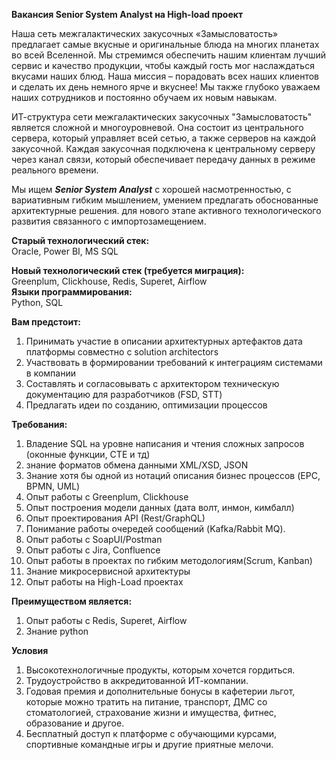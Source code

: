 **Вакансия Senior System Analyst на High-load проект**

Наша сеть межгалактических закусочных «Замысловатость» предлагает самые вкусные и оригинальные блюда на многих планетах во всей Вселенной. Мы стремимся обеспечить нашим клиентам лучший сервис и качество продукции, чтобы каждый гость мог наслаждаться вкусами наших блюд. Наша миссия – порадовать всех наших клиентов и сделать их день немного ярче и вкуснее! Мы также глубоко уважаем наших сотрудников и постоянно обучаем их новым навыкам.

ИТ-структура сети межгалактических закусочных "Замысловатость" является сложной и многоуровневой. Она состоит из центрального сервера, который управляет всей сетью, а также серверов на каждой закусочной. Каждая закусочная подключена к центральному серверу через канал связи, который обеспечивает передачу данных в режиме реального времени.

Мы ищем ***Senior System Analyst***  с хорошей насмотренностью, с вариативным гибким мышлением, умением предлагать обоснованные архитектурные решения. 
для нового этапе активного технологического развития связанного с импортозамещением. 

**Старый технологический стек:**
<br/>
Oracle, Power BI, MS SQL

**Новый технологический стек (требуется миграция):**
<br/>
Greenplum, Clickhouse, Redis, Superet, Airflow
<br/>
**Языки программирования:**
<br/>
Python, SQL

**Вам предстоит:**
1. Принимать участие в описании архитектурных артефактов дата платформы совместно с solution architectors 
2. Участвовать в формировании требований к интеграциям системами в компании 
3. Составлять и согласовывать с архитектором техническую документацию для разработчиков (FSD, STT) 
4. Предлагать идеи по созданию, оптимизации процессов

**Требования:**

1. Владение SQL на уровне написания и чтения сложных запросов (оконные функции, CTE и тд)
2. знание форматов обмена данными XML/XSD, JSON
3. Знание хотя бы одной из нотаций описания бизнес процессов (EPC, BPMN, UML)
4. Опыт работы с Greenplum, Clickhouse
5. Опыт построения модели данных (дата волт, инмон, кимбалл) 
6. Опыт проектирования API (Rest/GraphQL) 
7. Понимание работы очередей сообщений (Kafka/Rabbit MQ).
8. Опыт работы с SoapUI/Postman
9. Опыт работы с Jira, Confluence
10. Опыт работы в проектах по гибким методологиям(Scrum, Kanban)
11. Знание микросервисной архитектуры 
12. Опыт работы на High-Load проектах

**Преимуществом является:**

1. Опыт работы с Redis, Superet, Airflow
2. Знание python 


**Условия**

1. Высокотехнологичные продукты, которым хочется гордиться.
2. Трудоустройство в аккредитованной ИТ-компании.
3. Годовая премия и дополнительные бонусы в кафетерии льгот, которые можно тратить на питание, транспорт, ДМС со стоматологией, страхование жизни и имущества, фитнес, образование и другое.
4. Бесплатный доступ к платформе с обучающими курсами, спортивные командные игры и другие приятные мелочи.